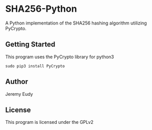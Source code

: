 # SHA256-Python
A Python implementation of the SHA256 hashing algorithm utilizing PyCrypto.
## Getting Started
This program uses the PyCrypto library for python3
```
sudo pip3 install PyCrypto
```
## Author
Jeremy Eudy
## License
This program is licensed under the GPLv2
